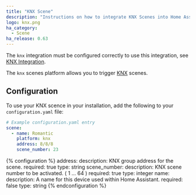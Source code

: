 ```yaml
---
title: "KNX Scene"
description: "Instructions on how to integrate KNX Scenes into Home Assistant."
logo: knx.png
ha_category:
  - Scene
ha_release: 0.63
---
```


<div class='note'>
  
The `knx` integration must be configured correctly to use this integration, see [KNX Integration](/components/knx).

</div>

The `knx` scenes platform allows you to trigger [KNX](http://www.knx.org) scenes.

## Configuration

To use your KNX scence in your installation, add the following to your `configuration.yaml` file:

```yaml
# Example configuration.yaml entry
scene:
  - name: Romantic
    platform: knx
    address: 8/8/8
    scene_number: 23
```

{% configuration %}
address:
  description: KNX group address for the scene.
  required: true
  type: string
scene_number:
  description: KNX scene number to be activated. ( 1 ... 64 )
  required: true
  type: integer
name:
  description: A name for this device used within Home Assistant.
  required: false
  type: string
{% endconfiguration %}
